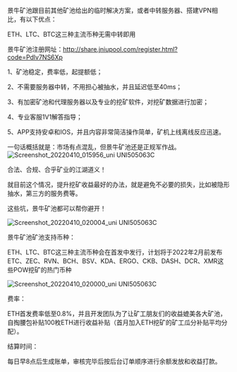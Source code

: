 景牛矿池跟目前其他矿池给出的临时解决方案，或者中转服务器、搭建VPN相比，有以下优点：

ETH、LTC、BTC这三种主流币种无需中转即用

景牛矿池注册网址：http://share.jniupool.com/register.html?code=Pdlv7NS6Xp


1、矿池稳定，费率低，起提额低；


2、不需要服务器中转，不用担心被抽水，并且延迟低至40ms；


3、有加密矿池和代理服务器以及专业的挖矿软件，对挖矿数据进行加密；


4、专业客服1V1解答指导；


5、APP支持安卓和IOS，并且内容非常简洁操作简单，矿机上线离线反应迅速。


一句话概括就是：市场有点混乱，但景牛矿池还是正规军作战。![Screenshot_20220410_015956_uni UNI505063C](https://user-images.githubusercontent.com/74077677/162586142-f0caac65-5492-4399-bf00-3103dc20ec16.jpg)



合法、合规、合乎矿业的江湖道义！


就目前这个情况，提升挖矿收益最好的办法，就是避免不必要的损失，比如被隐形抽水，第三方的服务费等。


这些坑，景牛矿池都可以帮你避开！

![Screenshot_20220410_020004_uni UNI505063C](https://user-images.githubusercontent.com/74077677/162586174-fbae2696-447a-4207-b54d-52abfc1322b9.jpg)

景牛矿池矿池支持币种：

ETH、LTC、BTC这三种主流币种会在首发中发行，计划将于2022年2月前发布ETC、ZEC、RVN、BCH、BSV、KDA、ERGO、CKB、DASH、DCR、XMR这些POW挖矿的热门币种

![Screenshot_20220410_020000_uni UNI505063C](https://user-images.githubusercontent.com/74077677/162586167-0c67f925-3f5c-4bf9-a64a-fc5d9ef29a62.jpg)

费率：

ETH首发费率低至0.8%，并且开发团队为了让矿工朋友们的收益媲美各大矿池，自掏腰包补贴100枚ETH进行收益补贴（首月加入ETH挖矿的矿工瓜分补贴平均分配）。


结算时间：

每日早8点后生成账单，审核完毕后按后台订单顺序进行余额发放和收益打款。
